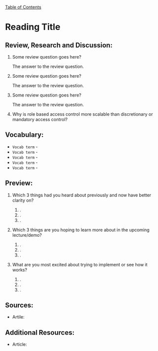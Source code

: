 [Table of Contents](README.md)

# Reading Title

## Review, Research and Discussion:

1. Some review question goes here?

    The answer to the review question. 

2. Some review question goes here?

    The answer to the review question.

3. Some review question goes here?

    The answer to the review question.

4. Why is role based access control more scalable than discretionary or mandatory access control?

## Vocabulary:

* `Vocab term` -  
* `Vocab term` -
* `Vocab term` -
* `Vocab term` -
* `Vocab term` -

## Preview: 

1. Which 3 things had you heard about previously and now have better clarity on?

    1. .
    2. .
    3. .

2. Which 3 things are you hoping to learn more about in the upcoming lecture/demo?

    1. .
    2. .
    3. .

3. What are you most excited about trying to implement or see how it works?

    1. .
    2. .
    3. .

## Sources:

* Artile: []()

## Additional Resources:

* Article: []()
